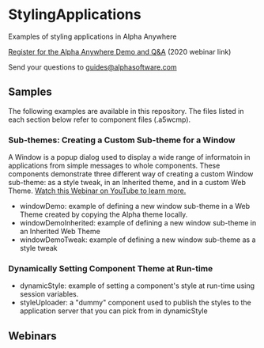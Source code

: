 # StylingApplications

Examples of styling applications in Alpha Anywhere

[Register for the Alpha Anywhere Demo and Q&A](https://register.gotowebinar.com/register/2151904088840275725) (2020 webinar link)

Send your questions to [guides@alphasoftware.com](mailto:guides@alphasoftware.com)


## Samples

The following examples are available in this repository. The files listed in each section below refer to component files (.a5wcmp).

### Sub-themes: Creating a Custom Sub-theme for a Window

A Window is a popup dialog used to display a wide range of informatoin in applications from simple messages to whole components. These components demonstrate three different way of creating a custom Window sub-theme: as a style tweak, in an Inherited theme, and in a custom Web Theme. [Watch this Webinar on YouTube to learn more.](https://youtu.be/Udn-OTXaM0Y)

- windowDemo: example of defining a new window sub-theme in a Web Theme created by copying the Alpha theme locally.
- windowDemoInherited: example of defining a new window sub-theme in an Inherited Web Theme
- windowDemoTweak: example of defining a new window sub-theme as a style tweak

### Dynamically Setting Component Theme at Run-time

- dynamicStyle: example of setting a component's style at run-time using session variables.
- styleUploader: a "dummy" component used to publish the styles to the application server that you can pick from in dynamicStyle

## Webinars

<style>A series webinars on styling applications in Alpha Anywhere</style>


### <style> Part 1 - March 6, 2019

The first installment of a series of webinars on styling applications. In part 1, we start at the beginning. We discuss what an application _is_, define CSS, give a high-level overview of [Combinators](https://developer.mozilla.org/en-US/docs/Learn/CSS/Building_blocks/Selectors/Combinators) with a deep-ish dive into the [_.classname_ combinator](https://developer.mozilla.org/en-US/docs/Web/CSS/Descendant_combinator), breifly touch on Alpha Web Themes (what they are), and go through a demonstration of how to style buttons in a UX separately from the core web theme. 

[Watch the Webinar on YouTube!](https://youtu.be/TdIpjWX59AE)

### <style> Part 2 - March 27, 2019

In part 2, we take a look at using Style Tweaks to modify a system style - Alpha - and taking a look at how you might approach building up a set of Style Tweaks to modify the style for a project. We also talk about [Sass](https://sass-lang.com/) variables and nesting - a technique for grouping [descendent combinators](https://developer.mozilla.org/en-US/docs/Web/CSS/Descendant_combinator) with the same parent.

[Watch the Webinar on YouTube!](https://youtu.be/Udn-OTXaM0Y)

### Sub-Themes (and also JSON) - July 31, 2019

In this presentation, we discuss Sub-Themes and how to create your own Sub-Themes using the Web Theme Builder. During the webinar, we create a new Sub-Theme for a Window in the Alpha Web Theme. We also briefly talk about working with JSON data in Xbasic at the beginning of the webinar.

[Watch the Webinar on YouTube!](https://youtu.be/Zebxd8RDN_Q)

### Styling Apps - January 29, 2020

In this presentation, we take a look at the tools available in Alpha Anywhere for modifying the style of an application. This is a high-level overview of the various builders and settings in Alpha Anywhere used to style applications. The presentation for this webinar can be found in the 'presentations' directory of this repository.

# Change Log
- Jan 29, 2019: Uploaded presentation for Jan 29, 2020 webinar
- Aug  2, 2019: Added UX components & styles created as part of the July 31, 2019 Webinar
- Mar 28, 2019: Updated README
- Mar 28, 2019: Created Repository
